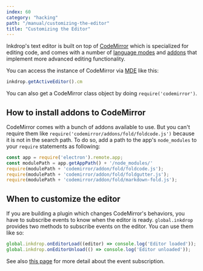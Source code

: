 ```yaml
---
index: 60
category: "hacking"
path: "/manual/customizing-the-editor"
title: "Customizing the Editor"
---
```


Inkdrop's text editor is built on top of [CodeMirror](https://codemirror.net/) which is specialized for editing code, and comes with a number of [language modes](https://codemirror.net/mode/index.html) and [addons](https://codemirror.net/doc/manual.html#addons) that implement more advanced editing functionality.

You can access the instance of CodeMirror via [MDE](/reference/mde) like this:

```js
inkdrop.getActiveEditor().cm
```

You can also get a CodeMirror class object by doing `require('codemirror')`.

## How to install addons to CodeMirror

CodeMirror comes with a bunch of addons available to use.
But you can't require them like `require('codemirror/addons/fold/foldcode.js')` because it is not in the search path.
To do so, add a path to the app's `node_modules` to your `require` statements as following:

```js
const app = require('electron').remote.app;
const modulePath = app.getAppPath() + '/node_modules/'
require(modulePath + 'codemirror/addon/fold/foldcode.js');
require(modulePath + 'codemirror/addon/fold/foldgutter.js');
require(modulePath + 'codemirror/addon/fold/markdown-fold.js');
```

## When to customize the editor

If you are building a plugin which changes CodeMirror's behaviors, you have to subscribe events to know when the editor is ready.
`global.inkdrop` provides two methods to subscribe events on the editor. You can use them like so:

```js
global.inkdrop.onEditorLoad((editor) => console.log('Editor loaded'));
global.inkdrop.onEditorUnload(() => console.log('Editor unloaded'));
```

See also [this page](/reference/environment#event-subscription) for more detail about the event subscription.

